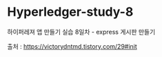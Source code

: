 # Hyperledger-study-8

하이퍼레져 앱 만들기 실습 8일차 - express 게시판 만들기

출처 : https://victorydntmd.tistory.com/29#init
